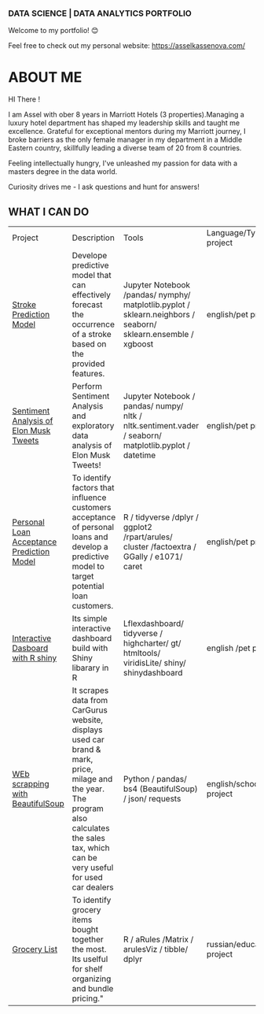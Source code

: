### DATA SCIENCE | DATA ANALYTICS PORTFOLIO

Welcome to my portfolio! 😊

Feel free to check out my personal website: https://asselkassenova.com/

# ABOUT ME 

HI There ! 

I am Assel with ober 8 years in Marriott Hotels (3 properties).Managing a luxury hotel department has shaped my leadership skills and taught me excellence.  Grateful for exceptional mentors during my Marriott journey, I broke barriers as the only female manager in my department in a Middle Eastern country, skillfully leading a diverse team of 20 from 8 countries. 

Feeling intellectually hungry, I've unleashed my passion for data with a masters degree in the data world.

Curiosity drives me - I ask questions and hunt for answers! 

## WHAT I CAN DO 

<table width=100% valign=top >
  <tr>
    <td width=25%>Project</td>
    <td>Description</td>
    <td width=20%>Tools</td>
   <td width=20%>Language/Type of project</td>
  </tr>
  
  <tr>
    <td><a href="https://github.com/asselkassenova/data_analyst_portfolio/tree/main/Stroke_prediction">Stroke Prediction Model</a></td>
    <td>Develope predictive model that can effectively forecast the occurrence of a stroke based on the provided features.</td>
    <td>Jupyter Notebook /pandas/ nymphy/ matplotlib.pyplot / sklearn.neighbors / seaborn/ sklearn.ensemble / xgboost </td>
   <td>english/pet project</td>
  </tr>
        
  <tr>
    <td><a href="https://github.com/asselkassenova/data_analyst_portfolio/tree/main/Sentiment_Analysis">Sentiment Analysis of Elon Musk Tweets</a></td>
    <td>Perform Sentiment Analysis and exploratory data analysis  of Elon Musk Tweets! </td>
    <td> Jupyter Notebook / pandas/ numpy/  nltk / nltk.sentiment.vader
/ seaborn/ matplotlib.pyplot / datetime </td>
       <td>english/pet project</td>  
  </tr>
 
 <tr>
    <td><a href="https://github.com/asselkassenova/data_analyst_portfolio/tree/main/R">Personal Loan Acceptance Prediction Model</a></td>
    <td> To identify factors that influence customers acceptance of personal loans and develop a predictive model to target potential loan customers.
 </td>
    <td> R / tidyverse /dplyr / ggplot2 /rpart/arules/ cluster /factoextra / GGally / e1071/ caret</td>
       <td> english/pet project</td>  
  </tr>
 
  <tr>
    <td><a href="https://github.com/asselkassenova/data_analyst_portfolio/tree/main/BU_projects/R_Dashboard">Interactive Dasboard with R shiny </a></td>
    <td>  Its simple interactive dashboard build with Shiny libarary in R </td>
    <td> Lflexdashboard/ tidyverse / highcharter/ gt/ htmltools/ viridisLite/ shiny/ shinydashboard</td>
       <td>english /pet project</td>  
  </tr>
 <tr>
    <td><a href="https://github.com/asselkassenova/data_analyst_portfolio/tree/main/BU_projects/Web_scrapping"> WEb scrapping with BeautifulSoup</a></td>
    <td> It scrapes data from CarGurus website, displays used car brand & mark, price, milage and the year. The program also calculates the sales tax, which can be very useful for used car dealers </td>
    <td> Python / pandas/ bs4 (BeautifulSoup) / json/ requests</td>
       <td>english/school final project</td>  
  </tr>
<tr>
    <td><a href="https://github.com/asselkassenova/data_analyst_portfolio/tree/main/BU_projects/Rules"> Grocery List </a></td>
    <td>To identify grocery items bought together the most. Its uselful for shelf organizing and bundle pricing." </td>
    <td> R / aRules /Matrix / arulesViz / tibble/ dplyr  </td>
       <td>russian/educational project</td>  
  </tr>


  
  
  













